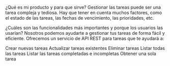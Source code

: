 ¿Qué es mi producto y para que sirve?
Gestionar las tareas puede ser una tarea compleja y tediosa. Hay que tener en cuenta muchos factores, como el estado de las tareas, las fechas de vencimiento, las prioridades, etc.

¿Cuáles son las funcionalidades más importantes y porque los usuarios las usarían?
Nosotros podemos ayudarte a gestionar tus tareas de forma fácil y eficiente. Ofrecemos un servicio de API REST para tareas que te ayudará a:

Crear nuevas tareas
Actualizar tareas existentes
Eliminar tareas
Listar todas las tareas
Listar las tareas completadas e incompletas
Obtener una sola tarea
